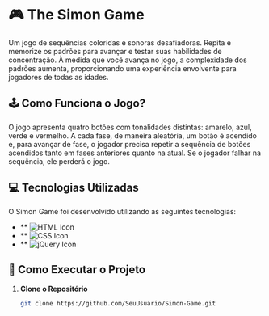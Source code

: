  # 🎮 The Simon Game

<p>Um jogo de sequências coloridas e sonoras desafiadoras. Repita e memorize os padrões para avançar e testar suas habilidades de concentração. À medida que você avança no jogo, a complexidade dos padrões aumenta, proporcionando uma experiência envolvente para jogadores de todas as idades.</p>

## 🕹️ Como Funciona o Jogo?

O jogo apresenta quatro botões com tonalidades distintas: amarelo, azul, verde e vermelho. A cada fase, de maneira aleatória, um botão é acendido e, para avançar de fase, o jogador precisa repetir a sequência de botões acendidos tanto em fases anteriores quanto na atual. Se o jogador falhar na sequência, ele perderá o jogo.

## 💻 Tecnologias Utilizadas

O Simon Game foi desenvolvido utilizando as seguintes tecnologias:

- ** ![HTML Icon](https://img.shields.io/badge/HTML-E34F26?style=for-the-badge&logo=html5&logoColor=white)
- ** ![CSS Icon](https://img.shields.io/badge/CSS-1572B6?style=for-the-badge&logo=css3&logoColor=white)
- ** ![jQuery Icon](https://img.shields.io/badge/jQuery-0769AD?style=for-the-badge&logo=jquery&logoColor=white)

## 📂 Como Executar o Projeto

1. **Clone o Repositório**

   ```bash
   git clone https://github.com/SeuUsuario/Simon-Game.git
